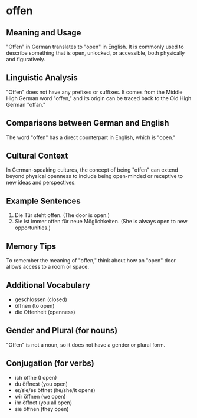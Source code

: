 # offen
## Meaning and Usage
"Offen" in German translates to "open" in English. It is commonly used to describe something that is open, unlocked, or accessible, both physically and figuratively.

## Linguistic Analysis
"Offen" does not have any prefixes or suffixes. It comes from the Middle High German word "offen," and its origin can be traced back to the Old High German "offan."

## Comparisons between German and English
The word "offen" has a direct counterpart in English, which is "open."

## Cultural Context
In German-speaking cultures, the concept of being "offen" can extend beyond physical openness to include being open-minded or receptive to new ideas and perspectives.

## Example Sentences
1. Die Tür steht offen. (The door is open.)
2. Sie ist immer offen für neue Möglichkeiten. (She is always open to new opportunities.)

## Memory Tips
To remember the meaning of "offen," think about how an "open" door allows access to a room or space.

## Additional Vocabulary
- geschlossen (closed)
- öffnen (to open)
- die Offenheit (openness)

## Gender and Plural (for nouns)
"Offen" is not a noun, so it does not have a gender or plural form.

## Conjugation (for verbs)
- ich öffne (I open)
- du öffnest (you open)
- er/sie/es öffnet (he/she/it opens)
- wir öffnen (we open)
- ihr öffnet (you all open)
- sie öffnen (they open)